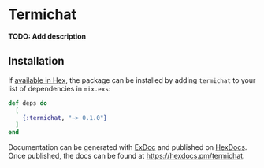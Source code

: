 # Termichat

**TODO: Add description**

## Installation

If [available in Hex](https://hex.pm/docs/publish), the package can be installed
by adding `termichat` to your list of dependencies in `mix.exs`:

```elixir
def deps do
  [
    {:termichat, "~> 0.1.0"}
  ]
end
```

Documentation can be generated with [ExDoc](https://github.com/elixir-lang/ex_doc)
and published on [HexDocs](https://hexdocs.pm). Once published, the docs can
be found at <https://hexdocs.pm/termichat>.

